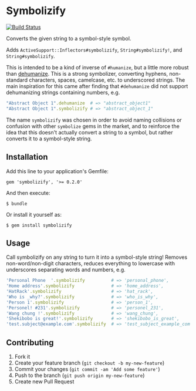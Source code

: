 # Symbolizify

[![Build Status](https://secure.travis-ci.org/shekibobo/symbolizify.png)](http://travis-ci.org/shekibobo/symbolizify)

Converts the given string to a symbol-style symbol.

Adds `ActiveSupport::Inflectors#symbolizify`, `String#symbolizify!`, and `String#symbolizify`.

This is intended to be a kind of inverse of `#humanize`, but a little more robust than [dehumanize](https://github.com/AndyObtiva/dehumanize). This is a strong symbolizer, converting hyphens, non-standard characters, spaces, camelcase, etc. to underscored strings. The main inspiration for this came after finding that `#dehumanize` did not support dehumanizing strings containing numbers, e.g.

```ruby
"Abstract Object 1".dehumanize  # => "abstract_object1"
"Abstract Object 1".symbolizify # => "abstract_object_1"
```

The name `symbolizify` was chosen in order to avoid naming collisions or confusion with other `symbolize` gems in the market, and to reinforce the idea that this doesn't actually convert a string to a symbol, but rather converts it to a symbol-style string.

## Installation

Add this line to your application's Gemfile:

    gem 'symbolizify', '>= 0.2.0'

And then execute:

    $ bundle

Or install it yourself as:

    $ gem install symbolizify

## Usage

Call symbolizify on any string to turn it into a symbol-style string! Removes non-word/non-digit characters, reduces everything to lowercase with underscores separating words and numbers, e.g.

```ruby
'Personal Phone  '.symbolizify          # => 'personal_phone',
'Home address'.symbolizify              # => 'home_address',
'HatRack'.symbolizify                   # => 'hat_rack',
'Who is _why?'.symbolizify              # => 'who_is_why',
'Person 1'.symbolizify                  # => 'person_1',
'Personel! #231'.symbolizify            # => 'personel_231',
'Wang chung !'.symbolizify              # => 'wang_chung',
'Shekibobo is great!'.symbolizify       # => 'shekibobo_is_great',
'test.subject@example.com'.symbolizify  # => 'test_subject_example_com'
```

## Contributing

1. Fork it
2. Create your feature branch (`git checkout -b my-new-feature`)
3. Commit your changes (`git commit -am 'Add some feature'`)
4. Push to the branch (`git push origin my-new-feature`)
5. Create new Pull Request
